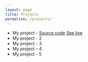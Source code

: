 ```yaml
---
layout: page
title: Projects
permalink: /projects/
---
```


* My project - [Source code]() [See live]()
* My project - 2
* My project - 3
* My project - 4
* My project - 5
